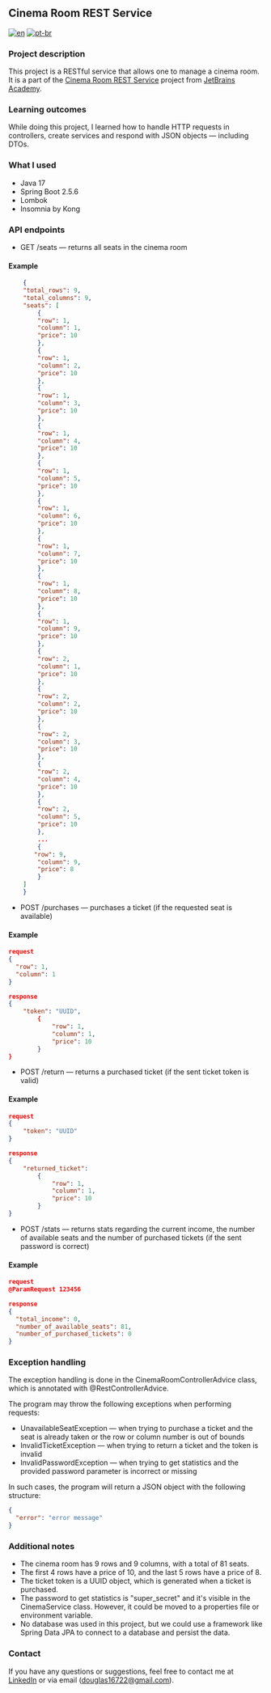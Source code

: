 ## Cinema Room REST Service

[![en](https://img.shields.io/badge/lang-en-red.svg)](https://github.com/douglasdotv/cinema-room-rest-service/blob/master/README.md)
[![pt-br](https://img.shields.io/badge/lang-pt--br-green.svg)](https://github.com/douglasdotv/cinema-room-rest-service/blob/master/README.pt-br.md)

### Project description

This project is a RESTful service that allows one to manage a cinema room. It is a part of the [Cinema Room REST Service](https://hyperskill.org/projects/189) project from [JetBrains Academy](https://hyperskill.org/).

### Learning outcomes

While doing this project, I learned how to handle HTTP requests in controllers, create services and respond with JSON objects — including DTOs.

### What I used

- Java 17
- Spring Boot 2.5.6
- Lombok
- Insomnia by Kong

### API endpoints

- GET /seats — returns all seats in the cinema room

#### Example
```json 
    {
    "total_rows": 9,
    "total_columns": 9,
    "seats": [
        {
        "row": 1,
        "column": 1,
        "price": 10
        },
        {
        "row": 1,
        "column": 2,
        "price": 10
        },
        {
        "row": 1,
        "column": 3,
        "price": 10
        },
        {
        "row": 1,
        "column": 4,
        "price": 10
        },
        {
        "row": 1,
        "column": 5,
        "price": 10
        },
        {
        "row": 1,
        "column": 6,
        "price": 10
        },
        {
        "row": 1,
        "column": 7,
        "price": 10
        },
        {
        "row": 1,
        "column": 8,
        "price": 10
        },
        {
        "row": 1,
        "column": 9,
        "price": 10
        },
        {
        "row": 2,
        "column": 1,
        "price": 10
        },
        {
        "row": 2,
        "column": 2,
        "price": 10
        },
        {
        "row": 2,
        "column": 3,
        "price": 10
        },
        {
        "row": 2,
        "column": 4,
        "price": 10
        },
        {
        "row": 2,
        "column": 5,
        "price": 10
        },
        ...
        {
       "row": 9,
        "column": 9,
        "price": 8
        }
    ]   
    }
```

- POST /purchases — purchases a ticket (if the requested seat is available)

#### Example
```json 
request
{
  "row": 1,
  "column": 1
}
```

```json 
response
{
    "token": "UUID",
        {
            "row": 1,
            "column": 1,
            "price": 10
        }
}
```

- POST /return — returns a purchased ticket (if the sent ticket token is valid)

#### Example
```json 
request
{
    "token": "UUID"
}
```

```json 
response
{
    "returned_ticket":
        {
            "row": 1,
            "column": 1,
            "price": 10
        }
}
```

- POST /stats — returns stats regarding the current income, the number of available seats and the number of purchased tickets (if the sent password is correct)

#### Example
```json 
request
@ParamRequest 123456
```

```json 
response
{
  "total_income": 0,
  "number_of_available_seats": 81,
  "number_of_purchased_tickets": 0
}
```

### Exception handling

The exception handling is done in the CinemaRoomControllerAdvice class, which is annotated with @RestControllerAdvice.

The program may throw the following exceptions when performing requests:
- UnavailableSeatException — when trying to purchase a ticket and the seat is already taken or the row or column number is out of bounds
- InvalidTicketException — when trying to return a ticket and the token is invalid
- InvalidPasswordException — when trying to get statistics and the provided password parameter is incorrect or missing

In such cases, the program will return a JSON object with the following structure:
```json 
{
  "error": "error message"
}
```

### Additional notes

- The cinema room has 9 rows and 9 columns, with a total of 81 seats.
- The first 4 rows have a price of 10, and the last 5 rows have a price of 8.
- The ticket token is a UUID object, which is generated when a ticket is purchased.
- The password to get statistics is "super_secret" and it's visible in the CinemaService class. However, it could be moved to a properties file or environment variable.
- No database was used in this project, but we could use a framework like Spring Data JPA to connect to a database and persist the data.


### Contact

If you have any questions or suggestions, feel free to contact me at [LinkedIn](https://www.linkedin.com/in/douglasdotv) or via email (douglas16722@gmail.com).